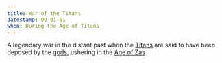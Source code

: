 ```yaml
---
title: War of the Titans
datestamp: 00-01-01
when: During the Age of Titans
---
```


A legendary war in the distant past when the [Titans](../creatures/titans) are said to have been deposed by the [gods](../creatures/eternals), ushering in the [Age of Zas](age-02).
